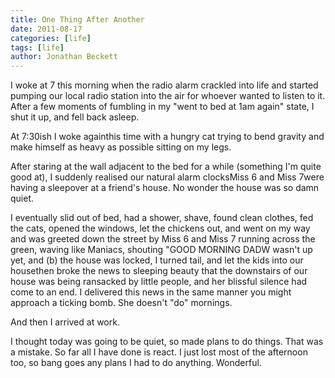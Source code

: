 ```yaml
---
title: One Thing After Another
date: 2011-08-17
categories: [life]
tags: [life]
author: Jonathan Beckett
---
```


I woke at 7 this morning when the radio alarm crackled into life and started pumping our local radio station into the air for whoever wanted to listen to it. After a few moments of fumbling in my "went to bed at 1am again" state, I shut it up, and fell back asleep.

At 7:30ish I woke againthis time with a hungry cat trying to bend gravity and make himself as heavy as possible sitting on my legs.

After staring at the wall adjacent to the bed for a while (something I'm quite good at), I suddenly realised our natural alarm clocksMiss 6 and Miss 7were having a sleepover at a friend's house. No wonder the house was so damn quiet.

I eventually slid out of bed, had a shower, shave, found clean clothes, fed the cats, opened the windows, let the chickens out, and went on my way and was greeted down the street by Miss 6 and Miss 7 running across the green, waving like Maniacs, shouting "GOOD MORNING DADW wasn't up yet, and (b) the house was locked, I turned tail, and let the kids into our housethen broke the news to sleeping beauty that the downstairs of our house was being ransacked by little people, and her blissful silence had come to an end. I delivered this news in the same manner you might approach a ticking bomb. She doesn't "do" mornings.

And then I arrived at work.

I thought today was going to be quiet, so made plans to do things. That was a mistake. So far all I have done is react. I just lost most of the afternoon too, so bang goes any plans I had to do anything. Wonderful.